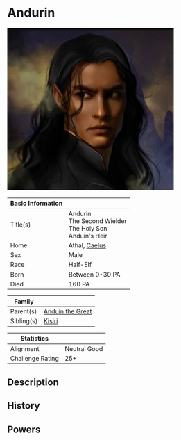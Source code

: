 # Andurin

![Andurin](../Media/andurin.jpg)

| Basic Information | |
| - | - |
| Title(s) | Andurin<br>The Second Wielder<br>The Holy Son<br>Anduin's Heir |
| Home | Athal, [Caelus](../Locations/Land/caelus.md) |
| Sex | Male |
| Race | Half-Elf |
| Born  | Between 0-30 PA |
| Died | 160 PA |

| Family | |
| - | - |
| Parent(s) | [Anduin the Great](anduin_the_great.md) |
| Sibling(s) | [Kisiri](kisiri.md) |

| Statistics | |
| - | - |
| Alignment | Neutral Good |
| Challenge Rating | 25+ |

## Description

## History

## Powers